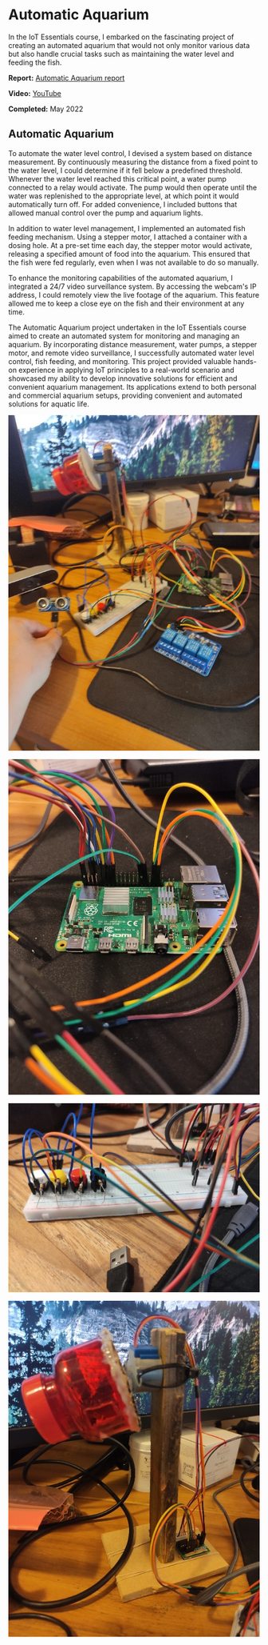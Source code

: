 # Automatic Aquarium

In the IoT Essentials course, I embarked on the fascinating project of creating an automated aquarium that would not only monitor various data but also handle crucial tasks such as maintaining the water level and feeding the fish.

**Report:** [Automatic Aquarium report](automatic_aquarium_report.pdf)

**Video:** [YouTube](https://www.youtube.com/watch?v=dGJX4TkoIcM)

**Completed:** May 2022

## Automatic Aquarium

To automate the water level control, I devised a system based on distance measurement. By continuously measuring the distance from a fixed point to the water level, I could determine if it fell below a predefined threshold. Whenever the water level reached this critical point, a water pump connected to a relay would activate. The pump would then operate until the water was replenished to the appropriate level, at which point it would automatically turn off. For added convenience, I included buttons that allowed manual control over the pump and aquarium lights.

In addition to water level management, I implemented an automated fish feeding mechanism. Using a stepper motor, I attached a container with a dosing hole. At a pre-set time each day, the stepper motor would activate, releasing a specified amount of food into the aquarium. This ensured that the fish were fed regularly, even when I was not available to do so manually.

To enhance the monitoring capabilities of the automated aquarium, I integrated a 24/7 video surveillance system. By accessing the webcam's IP address, I could remotely view the live footage of the aquarium. This feature allowed me to keep a close eye on the fish and their environment at any time.

The Automatic Aquarium project undertaken in the IoT Essentials course aimed to create an automated system for monitoring and managing an aquarium. By incorporating distance measurement, water pumps, a stepper motor, and remote video surveillance, I successfully automated water level control, fish feeding, and monitoring. This project provided valuable hands-on experience in applying IoT principles to a real-world scenario and showcased my ability to develop innovative solutions for efficient and convenient aquarium management. Its applications extend to both personal and commercial aquarium setups, providing convenient and automated solutions for aquatic life.

![Automatic Aquarium 1](img/aquarium1.jpg)

![Automatic Aquarium 2](img/aquarium2.jpg)

![Automatic Aquarium 3](img/aquarium3.jpg)

![Automatic Aquarium 4](img/aquarium4.jpg)

